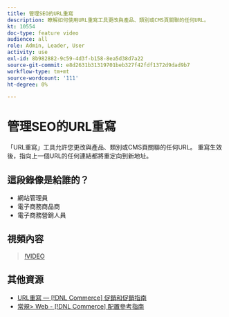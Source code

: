 ```yaml
---
title: 管理SEO的URL重寫
description: 瞭解如何使用URL重寫工具更改與產品、類別或CMS頁關聯的任何URL。
kt: 10554
doc-type: feature video
audience: all
role: Admin, Leader, User
activity: use
exl-id: 8b982882-9c59-4d3f-b158-8ea5d38d7a22
source-git-commit: e8d2631b31319701beb327f42fdf1372d9dad9b7
workflow-type: tm+mt
source-wordcount: '111'
ht-degree: 0%

---
```


# 管理SEO的URL重寫

「URL重寫」工具允許您更改與產品、類別或CMS頁關聯的任何URL。 重寫生效後，指向上一個URL的任何連結都將重定向到新地址。

## 這段錄像是給誰的？

- 網站管理員
- 電子商務商品商
- 電子商務營銷人員

## 視頻內容

>[!VIDEO](https://video.tv.adobe.com/v/343751?quality=12&learn=on)

## 其他資源

- [URL重寫 —  [!DNL Commerce] 促銷和促銷指南](https://experienceleague.adobe.com/docs/commerce-admin/marketing/seo/url-rewrites/url-rewrite.html)
- [常規> Web - [!DNL Commerce] 配置參考指南](https://experienceleague.adobe.com/docs/commerce-admin/config/general/web.html)
